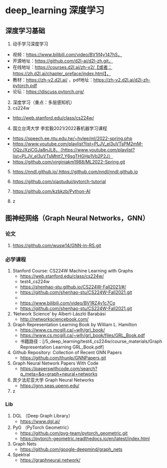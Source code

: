 # deep_learning 深度学习

## 深度学习基础
    
1. 动手学习深度学习
- 视频：https://www.bilibili.com/video/BV1if4y147hS，
- 开源地址：https://github.com/d2l-ai/d2l-zh.git，
- 在线地址：https://courses.d2l.ai/zh-v2/【或者：https://zh.d2l.ai/chapter_preface/index.html】，
- 教材：https://zh-v2.d2l.ai/  ，pdf地址：https://zh-v2.d2l.ai/d2l-zh-pytorch.pdf
- 论坛：https://discuss.pytorch.org/

2.  深度学习（重点：多层感知机）
3.  cs224w
- http://web.stanford.edu/class/cs224w/

4. 国立台湾大学 李宏毅2021/2022春机器学习课程 
- https://speech.ee.ntu.edu.tw/~hylee/ml/2022-spring.php
- https://www.youtube.com/playlist?list=PLJV_el3uVTsPM2mM-OQzJXziCGJa8nJL8，（https://www.youtube.com/playlist?list=PLJV_el3uVTsMhtt7_Y6sgTHGHp1Vb2P2J）
- https://github.com/virginiakm1988/ML2022-Spring.git

5. https://nndl.github.io/,https://github.com/nndl/nndl.github.io

6. https://github.com/xiaotudui/pytorch-tutorial
7. https://github.com/kzbkzb/Python-AI
8. z


## 图神经网络（Graph Neural Networks，GNN）

### 论文
1. https://github.com/wusw14/GNN-in-RS.git


### 必学课程
1. Stanford Course: CS224W Machine Learning with Graphs
   - https://web.stanford.edu/class/cs224w/
   - test4_cs224w
   - https://shenhao-stu.github.io/CS224W-Fall2021/#/
   - https://github.com/shenhao-stu/CS224W-Fall2021.git
   - 
   - https://www.bilibili.com/video/BV1RZ4y1c7Co
   - https://github.com/shenhao-stu/CS224W-Fall2021.git
2. ‘Network Science’ by Albert-László Barabási
   - http://networksciencebook.com/
3. Graph Representation Learning Book by William L. Hamilton
   - https://www.cs.mcgill.ca/~wlh/grl_book/
   - https://www.cs.mcgill.ca/~wlh/grl_book/files/GRL_Book.pdf
   - 书籍路径：[/5_deep_learning/test4_cs224w/course_materials/Graph Representation Learning GRL_Book.pdf]
4. Github Repository: Collection of Recent GNN Papers
   - https://github.com/thunlp/GNNPapers.git
5. Graph Neural Network Papers With Code
   - https://paperswithcode.com/search?q_meta=&q=graph+neural+networks
6. 宾夕法尼亚大学 Graph Neural Networks 
   - https://gnn.seas.upenn.edu/
7. z


### Lib
    
1. DGL （Deep Graph Library）
   - https://www.dgl.ai/
2. PyG （PyTorch Geometric）
   - https://github.com/pyg-team/pytorch_geometric.git
   - https://pytorch-geometric.readthedocs.io/en/latest/index.html
3. Graph Nets
   - https://github.com/google-deepmind/graph_nets
4. Spektral
   - https://graphneural.network/
